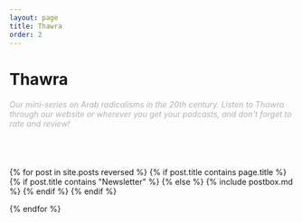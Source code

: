 ```yaml
---
layout: page
title: Thawra
order: 2
---
```



<h1 class="page-title">Thawra</h1>

<section class="recent-posts">
<div class="section-title mt-2">
    <h6 style="color: #B2B2B2; font-weight:normal" >Our mini-series on Arab radicalisms in the 20th century. Listen to Thawra through our website or wherever you get your podcasts, and don't forget to rate and review! </h6>
<a href="https://podcasts.apple.com/us/podcast/thawra/id1761860819"><i class="fa fa-apple" style="color:#B2B2B2; font-size:30px; padding-left:5px;"></i></a>
<a href="https://open.spotify.com/show/0e0eE7aKt5EQdg07CzeVoI?si=LoX8DixhRH6HN6sScejGWw"><i class="fa fa-spotify" style="color:#B2B2B2; font-size:30px; padding-left:5px;"></i></a>
</div>
<div class="row listrecent">
{% for post in site.posts reversed %}
{% if post.title contains page.title %}
      {% if post.title contains "Newsletter" %}
    {% else %}
    {% include postbox.md %}
    {% endif %}
{% endif %}

{% endfor %}
</div>
</section>
